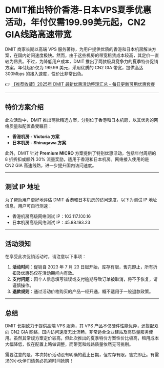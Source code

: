 # DMIT推出特价香港-日本VPS夏季优惠活动，年付仅需199.99美元起，CN2 GIA线路高速带宽

DMIT 商家长期以高端 VPS 服务著称，为用户提供优质的香港和日本机房解决方案，在国内访问速度极快。然而，由于这些机房的带宽租赁成本较高，其定价一直较为昂贵。不过，为降低用户成本，DMIT 推出了两款极具竞争力的夏季特价促销方案，年付起价仅为 199.99 美元，采用优质的 CN2 GIA 带宽，提供高达 300Mbps 的接入速度，性价比非常出色。

👉 [【推荐收藏】2025年 DMIT 最新优惠活动整理汇总 - 每日更新可用优惠套餐](https://bit.ly/dmit_coupon)

---

## 特价方案介绍

此次活动中，DMIT 推出两款精选方案，分别位于香港和日本机房，以其优秀的网络质量和配置备受瞩目：

- **香港机房 - Victoria 方案**
- **日本机房 - Shinagawa 方案**

此外，DMIT 针对 **Premium MICRO** 方案提供了特别优惠活动，包括年付周期的 8 折折扣或额外 30% 流量奖励，适用于香港和日本机房。网络接入使用的是 CN2 GIA 高速线路，进一步提升国内访问速度。

---

## 测试 IP 地址

为了帮助用户更好地评估 DMIT 香港和日本机房的访问速度，以下为测试 IP 地址信息，用户可自行测速：

- 香港机房高级网络测试 IP：103.117.100.16  
- 日本机房高级网络测试 IP：45.88.193.23  

---

## 活动须知

在享受此次促销活动时，请注意以下事项：

1. **活动时间**：促销自 2023 年 7 月 23 日起开始，库存有限，售完即止，所有折扣及优惠码仅在活动期间内有效。
2. **支付问题**：因个人信息填写错误或支付逾期导致订单被取消，将不予恢复，请谨慎操作。
3. **退款规则**：通过活动价格购买的产品一经开通，概不适用于一般退款政策。

---

## 总结

DMIT 长期致力于提供高端 VPS 服务，其 VPS 产品不仅硬件性能优异，还搭配双向 CN2 GIA 网络，国内访问速度无比流畅，非常适合企业建站及高质量服务使用。虽然其常规方案定价较高，但此次推出的夏季特价方案性价比极高，租用成本大幅降低，仅在配置上略做调整，而带宽和线路质量依然无可挑剔。

需要注意的是，本次特价活动没有明确的截止日期，但库存有限，售完即止。有需求的小伙伴们请务必抓紧时间抢购！